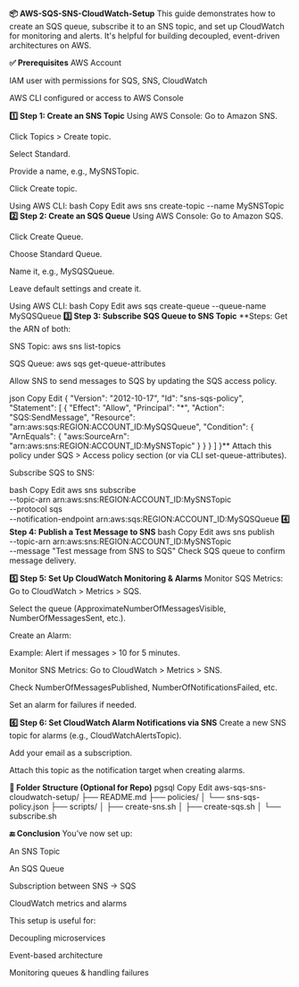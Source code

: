 **📦 AWS-SQS-SNS-CloudWatch-Setup**
This guide demonstrates how to create an SQS queue, subscribe it to an SNS topic, and set up CloudWatch for monitoring and alerts. It's helpful for building decoupled, event-driven architectures on AWS.

**✅ Prerequisites**
AWS Account

IAM user with permissions for SQS, SNS, CloudWatch

AWS CLI configured or access to AWS Console

**1️⃣ Step 1: Create an SNS Topic**
Using AWS Console:
Go to Amazon SNS.

Click Topics > Create topic.

Select Standard.

Provide a name, e.g., MySNSTopic.

Click Create topic.

Using AWS CLI:
bash
Copy
Edit
aws sns create-topic --name MySNSTopic
**2️⃣ Step 2: Create an SQS Queue**
Using AWS Console:
Go to Amazon SQS.

Click Create Queue.

Choose Standard Queue.

Name it, e.g., MySQSQueue.

Leave default settings and create it.

Using AWS CLI:
bash
Copy
Edit
aws sqs create-queue --queue-name MySQSQueue
**3️⃣ Step 3: Subscribe SQS Queue to SNS Topic**
**Steps:
Get the ARN of both:

SNS Topic: aws sns list-topics

SQS Queue: aws sqs get-queue-attributes

Allow SNS to send messages to SQS by updating the SQS access policy.

json
Copy
Edit
{
  "Version": "2012-10-17",
  "Id": "sns-sqs-policy",
  "Statement": [
    {
      "Effect": "Allow",
      "Principal": "*",
      "Action": "SQS:SendMessage",
      "Resource": "arn:aws:sqs:REGION:ACCOUNT_ID:MySQSQueue",
      "Condition": {
        "ArnEquals": {
          "aws:SourceArn": "arn:aws:sns:REGION:ACCOUNT_ID:MySNSTopic"
        }
      }
    }
  ]
}**
Attach this policy under SQS > Access policy section (or via CLI set-queue-attributes).

Subscribe SQS to SNS:

bash
Copy
Edit
aws sns subscribe \
  --topic-arn arn:aws:sns:REGION:ACCOUNT_ID:MySNSTopic \
  --protocol sqs \
  --notification-endpoint arn:aws:sqs:REGION:ACCOUNT_ID:MySQSQueue
**4️⃣ Step 4: Publish a Test Message to SNS**
bash
Copy
Edit
aws sns publish \
  --topic-arn arn:aws:sns:REGION:ACCOUNT_ID:MySNSTopic \
  --message "Test message from SNS to SQS"
Check SQS queue to confirm message delivery.

**5️⃣ Step 5: Set Up CloudWatch Monitoring & Alarms**
Monitor SQS Metrics:
Go to CloudWatch > Metrics > SQS.

Select the queue (ApproximateNumberOfMessagesVisible, NumberOfMessagesSent, etc.).

Create an Alarm:

Example: Alert if messages > 10 for 5 minutes.

Monitor SNS Metrics:
Go to CloudWatch > Metrics > SNS.

Check NumberOfMessagesPublished, NumberOfNotificationsFailed, etc.

Set an alarm for failures if needed.

**6️⃣ Step 6: Set CloudWatch Alarm Notifications via SNS**
Create a new SNS topic for alarms (e.g., CloudWatchAlertsTopic).

Add your email as a subscription.

Attach this topic as the notification target when creating alarms.

**📁 Folder Structure (Optional for Repo)**
pgsql
Copy
Edit
aws-sqs-sns-cloudwatch-setup/
├── README.md
├── policies/
│   └── sns-sqs-policy.json
├── scripts/
│   ├── create-sns.sh
│   ├── create-sqs.sh
│   └── subscribe.sh

**🔚 Conclusion**
You’ve now set up:

An SNS Topic

An SQS Queue

Subscription between SNS → SQS

CloudWatch metrics and alarms

This setup is useful for:

Decoupling microservices

Event-based architecture

Monitoring queues & handling failures
